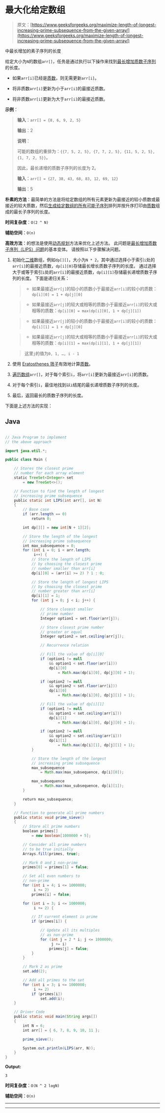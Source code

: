# 最大化给定数组

> 原文：[https://www.geeksforgeeks.org/maximize-length-of-longest-increasing-prime-subsequence-from-the-given-array/](https://www.geeksforgeeks.org/maximize-length-of-longest-increasing-prime-subsequence-from-the-given-array/)

中最长增加的素子序列的长度

给定大小为`N`的数组`arr[]`，任务是通过执行以下操作来找到[最长增加质数子序列](https://www.geeksforgeeks.org/length-of-longest-prime-subsequence-in-an-array/)的长度。

*   如果`arr[i]`已经是[质数](https://www.geeksforgeeks.org/prime-numbers/)，则无需更新`arr[i]`。

*   将非质数`arr[i]`更新为小于`arr[i]`的最接近质数。

*   将非质数`arr[i]`更新为大于`arr[i]`的最接近质数。

**示例**：

> **输入**：`arr[] = {8, 6, 9, 2, 5}`
>
> **输出**：2
>
> **说明**：
>
> 可能的数组的重排为：`{{7, 5, 2, 5}, {7, 7, 2, 5}, {11, 5, 2, 5}, {1, 7, 2, 5}}`。
>
> 因此，最长递增的质数子序列的长度为 2。
> 
> **输入**：`arr[] = {27, 38, 43, 68, 83, 12, 69, 12}`
>
> **输出**：5

**朴素的方法**：最简单的方法是将给定数组的所有元素更新为最接近的较小质数或最接近的较大质数，然后[生成给定数组的所有可能子序列](https://www.geeksforgeeks.org/generating-all-possible-subsequences-using-recursion/)排列并按升序打印由[质数](https://www.geeksforgeeks.org/prime-numbers/)组成的最长子序列的长度。

**时间复杂度**：`O(2 ^ N)`

**辅助空间**：`O(n)`

**高效方法**：的想法是使用[动态规划](https://www.geeksforgeeks.org/dynamic-programming/)方法来优化上述方法。 此问题是[最长增加质数子序列（LIPS）问题](https://www.geeksforgeeks.org/length-of-longest-increasing-prime-subsequence-from-a-given-array/)的基本变体。 请按照以下步骤解决问题。

1.  初始化[二维](https://www.geeksforgeeks.org/multidimensional-arrays-c-cpp/)数组，例如`dp[][]`，大小为`N * 2`，其中通过选择小于索引`i`处的`arr[i]`的最接近质数，`dp[i][0]`存储最长增长质数子序列的长度。 通过选择大于或等于索引`i`处的`arr[i]`的最接近质数，`dp[i][1]`存储最长递增质数子序列的长度。 下面是递归关系：

    > *   如果最接近`arr[j]`的较小的质数小于最接近`arr[i]`的较小的质数：`dp[i][0] = 1 + dp[j][0]`

    > *   如果最接近`arr[j]`的较大或相等的质数小于最接近`arr[i]`的较大或相等的质数：`dp[i][0] = max(dp[i][0], 1 + dp[j][1])`

    > *   如果最接近`arr[j]`的较小的质数小于最接近`arr[i]`的较小的质数：`dp[i][1] = 1 + dp[j][0]`

    > *   如果最接近`arr[j]`的较大或相等的质数小于最接近`arr[i]`的较大或相等的质数：`dp[i][1] = max(dp[i][1], 1 + dp[j][1])`

    > 

    > 这里`j`的值为`0, 1, …, i - 1`

2.  使用 [Eratosthenes 筛子](https://www.geeksforgeeks.org/sieve-of-eratosthenes/)有效地计算[质数](https://www.geeksforgeeks.org/prime-numbers/)。

3.  [遍历数组](https://www.geeksforgeeks.org/c-program-to-traverse-an-array/)`arr[]`，对于每个索引`i`，将`arr[i]`更新为最接近`arr[i]`的质数。

4.  对于每个索引`i`，最佳地找到以`i`结尾的最长递增质数子序列的长度。

5.  最后，返回最长的质数子序列的长度。

下面是上述方法的实现：

## Java

```java

// Java Program to implement 
// the above approach 

import java.util.*; 

public class Main { 

    // Stores the closest prime 
    // number for each array element 
    static TreeSet<Integer> set 
        = new TreeSet<>(); 

    // Function to find the length of longest 
    // increasing prime subsequence 
    public static int LIPS(int arr[], int N) 
    { 
        // Base case 
        if (arr.length == 0) 
            return 0; 

        int dp[][] = new int[N + 1][2]; 

        // Store the length of the longest 
        // increasing prime subsequence 
        int max_subsequence = 0; 
        for (int i = 0; i < arr.length; 
             i++) { 
            // Store the length of LIPS 
            // by choosing the closest prime 
            // number smaller than arr[i] 
            dp[i][0] = (arr[i] >= 2) ? 1 : 0; 

            // Store the length of longest LIPS 
            // by choosing the closest prime 
            // number greater than arr[i] 
            dp[i][1] = 1; 
            for (int j = 0; j < i; j++) { 

                // Store closest smaller 
                // prime number 
                Integer option1 = set.floor(arr[j]); 

                // Store closest prime number 
                // greater or equal 
                Integer option2 = set.ceiling(arr[j]); 

                // Recurrence relation 

                // Fill the value of dp[i][0] 
                if (option1 != null
                    && option1 < set.floor(arr[i])) 
                    dp[i][0] 
                        = Math.max(dp[i][0], dp[j][0] + 1); 

                if (option2 != null
                    && option2 < set.floor(arr[i])) 
                    dp[i][0] 
                        = Math.max(dp[i][0], dp[j][1] + 1); 

                // Fill the value of dp[i][1] 
                if (option1 != null
                    && option1 < set.ceiling(arr[i])) 
                    dp[i][1] 
                        = Math.max(dp[i][0], dp[j][0] + 1); 

                if (option2 != null
                    && option2 < set.ceiling(arr[i])) 
                    dp[i][1] 
                        = Math.max(dp[i][1], dp[j][1] + 1); 
            } 

            // Store the length of the longest 
            // increasing prime subsequence 
            max_subsequence 
                = Math.max(max_subsequence, dp[i][0]); 

            max_subsequence 
                = Math.max(max_subsequence, dp[i][1]); 
        } 

        return max_subsequence; 
    } 

    // Function to generate all prime numbers 
    public static void prime_sieve() 
    { 
        // Store all prime numbers 
        boolean primes[] 
            = new boolean[1000000 + 5]; 

        // Consider all prime numbers 
        // to be true initially 
        Arrays.fill(primes, true); 

        // Mark 0 and 1 non-prime 
        primes[0] = primes[1] = false; 

        // Set all even numbers to 
        // non-prime 
        for (int i = 4; i <= 1000000; 
             i += 2) 
            primes[i] = false; 

        for (int i = 3; i <= 1000000; 
             i += 2) { 

            // If current element is prime 
            if (primes[i]) { 

                // Update all its multiples 
                // as non-prime 
                for (int j = 2 * i; j <= 1000000; 
                     j += i) 
                    primes[j] = false; 
            } 
        } 

        // Mark 2 as prime 
        set.add(2); 

        // Add all primes to the set 
        for (int i = 3; i <= 1000000; 
             i += 2) 
            if (primes[i]) 
                set.add(i); 
    } 

    // Driver Code 
    public static void main(String args[]) 
    { 
        int N = 6; 
        int arr[] = { 6, 7, 8, 9, 10, 11 }; 

        prime_sieve(); 

        System.out.println(LIPS(arr, N)); 
    } 
} 

```

**Output:**

```
3

```

**时间复杂度**：`O(N ^ 2 logN)`

**辅助空间**：`O(n)`



* * *

* * *



